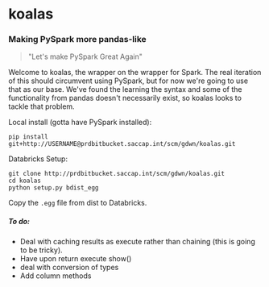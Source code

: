 
koalas
======

### Making PySpark more pandas-like

> "Let's make PySpark Great Again"


Welcome to koalas, the wrapper on the wrapper for Spark. The real iteration of
this should circumvent using PySpark, but for now we're going to use that as our
base. We've found the learning the syntax and some of the functionality from
pandas doesn't necessarily exist, so koalas looks to tackle that problem.

Local install (gotta have PySpark installed):
```
pip install git+http://USERNAME@prdbitbucket.saccap.int/scm/gdwn/koalas.git
```

Databricks Setup:
```
git clone http://prdbitbucket.saccap.int/scm/gdwn/koalas.git
cd koalas
python setup.py bdist_egg
```

Copy the `.egg` file from dist to Databricks.


##### To do:
- Deal with caching results as execute rather than chaining (this is going to be
  tricky).
- Have upon return execute show()
- deal with conversion of types
- Add column methods
